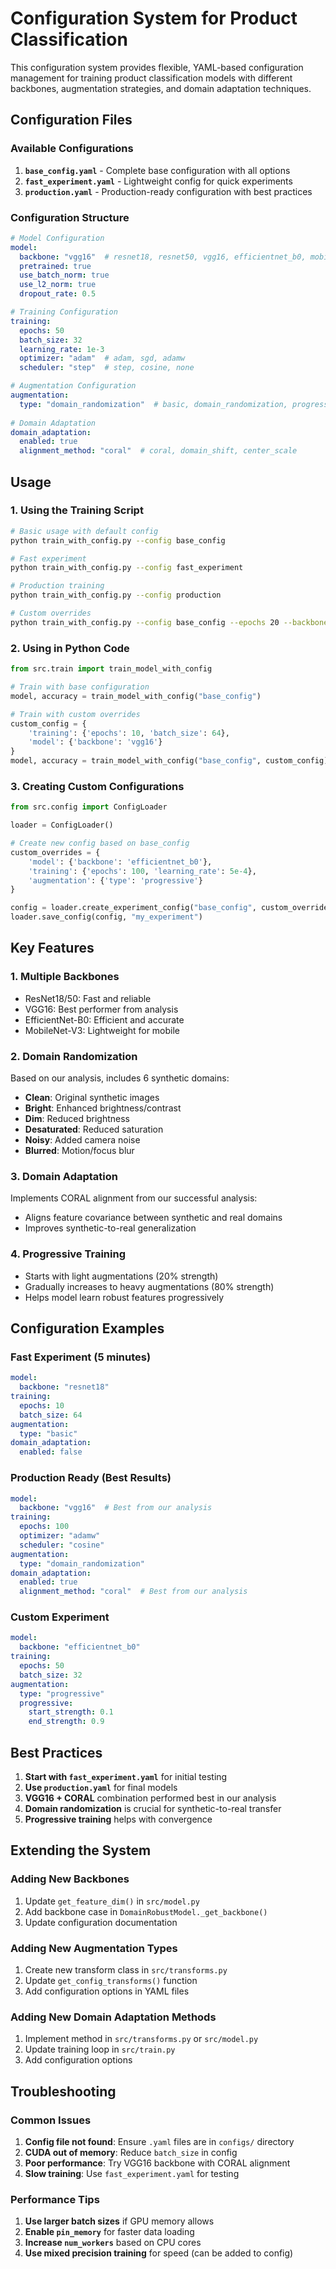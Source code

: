 # Configuration System for Product Classification

This configuration system provides flexible, YAML-based configuration management for training product classification models with different backbones, augmentation strategies, and domain adaptation techniques.

## Configuration Files

### Available Configurations

1. **`base_config.yaml`** - Complete base configuration with all options
2. **`fast_experiment.yaml`** - Lightweight config for quick experiments
3. **`production.yaml`** - Production-ready configuration with best practices

### Configuration Structure

```yaml
# Model Configuration
model:
  backbone: "vgg16"  # resnet18, resnet50, vgg16, efficientnet_b0, mobilenet_v3
  pretrained: true
  use_batch_norm: true
  use_l2_norm: true
  dropout_rate: 0.5

# Training Configuration
training:
  epochs: 50
  batch_size: 32
  learning_rate: 1e-3
  optimizer: "adam"  # adam, sgd, adamw
  scheduler: "step"  # step, cosine, none

# Augmentation Configuration
augmentation:
  type: "domain_randomization"  # basic, domain_randomization, progressive
  
# Domain Adaptation
domain_adaptation:
  enabled: true
  alignment_method: "coral"  # coral, domain_shift, center_scale
```

## Usage

### 1. Using the Training Script

```bash
# Basic usage with default config
python train_with_config.py --config base_config

# Fast experiment
python train_with_config.py --config fast_experiment

# Production training
python train_with_config.py --config production

# Custom overrides
python train_with_config.py --config base_config --epochs 20 --backbone resnet18
```

### 2. Using in Python Code

```python
from src.train import train_model_with_config

# Train with base configuration
model, accuracy = train_model_with_config("base_config")

# Train with custom overrides
custom_config = {
    'training': {'epochs': 10, 'batch_size': 64},
    'model': {'backbone': 'vgg16'}
}
model, accuracy = train_model_with_config("base_config", custom_config)
```

### 3. Creating Custom Configurations

```python
from src.config import ConfigLoader

loader = ConfigLoader()

# Create new config based on base_config
custom_overrides = {
    'model': {'backbone': 'efficientnet_b0'},
    'training': {'epochs': 100, 'learning_rate': 5e-4},
    'augmentation': {'type': 'progressive'}
}

config = loader.create_experiment_config("base_config", custom_overrides)
loader.save_config(config, "my_experiment")
```

## Key Features

### 1. **Multiple Backbones**
- ResNet18/50: Fast and reliable
- VGG16: Best performer from analysis
- EfficientNet-B0: Efficient and accurate
- MobileNet-V3: Lightweight for mobile

### 2. **Domain Randomization**
Based on our analysis, includes 6 synthetic domains:
- **Clean**: Original synthetic images
- **Bright**: Enhanced brightness/contrast
- **Dim**: Reduced brightness
- **Desaturated**: Reduced saturation
- **Noisy**: Added camera noise
- **Blurred**: Motion/focus blur

### 3. **Domain Adaptation**
Implements CORAL alignment from our successful analysis:
- Aligns feature covariance between synthetic and real domains
- Improves synthetic-to-real generalization

### 4. **Progressive Training**
- Starts with light augmentations (20% strength)
- Gradually increases to heavy augmentations (80% strength)
- Helps model learn robust features progressively

## Configuration Examples

### Fast Experiment (5 minutes)
```yaml
model:
  backbone: "resnet18"
training:
  epochs: 10
  batch_size: 64
augmentation:
  type: "basic"
domain_adaptation:
  enabled: false
```

### Production Ready (Best Results)
```yaml
model:
  backbone: "vgg16"  # Best from our analysis
training:
  epochs: 100
  optimizer: "adamw"
  scheduler: "cosine"
augmentation:
  type: "domain_randomization"
domain_adaptation:
  enabled: true
  alignment_method: "coral"  # Best from our analysis
```

### Custom Experiment
```yaml
model:
  backbone: "efficientnet_b0"
training:
  epochs: 50
  batch_size: 32
augmentation:
  type: "progressive"
  progressive:
    start_strength: 0.1
    end_strength: 0.9
```

## Best Practices

1. **Start with `fast_experiment.yaml`** for initial testing
2. **Use `production.yaml`** for final models
3. **VGG16 + CORAL** combination performed best in our analysis
4. **Domain randomization** is crucial for synthetic-to-real transfer
5. **Progressive training** helps with convergence

## Extending the System

### Adding New Backbones
1. Update `get_feature_dim()` in `src/model.py`
2. Add backbone case in `DomainRobustModel._get_backbone()`
3. Update configuration documentation

### Adding New Augmentation Types
1. Create new transform class in `src/transforms.py`
2. Update `get_config_transforms()` function
3. Add configuration options in YAML files

### Adding New Domain Adaptation Methods
1. Implement method in `src/transforms.py` or `src/model.py`
2. Update training loop in `src/train.py`
3. Add configuration options

## Troubleshooting

### Common Issues

1. **Config file not found**: Ensure `.yaml` files are in `configs/` directory
2. **CUDA out of memory**: Reduce `batch_size` in config
3. **Poor performance**: Try VGG16 backbone with CORAL alignment
4. **Slow training**: Use `fast_experiment.yaml` for testing

### Performance Tips

1. **Use larger batch sizes** if GPU memory allows
2. **Enable `pin_memory`** for faster data loading
3. **Increase `num_workers`** based on CPU cores
4. **Use mixed precision training** for speed (can be added to config)
